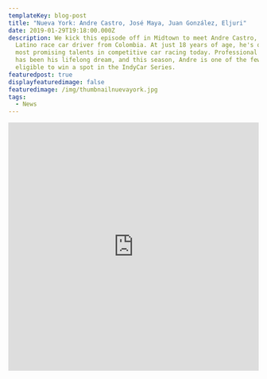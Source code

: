 ```yaml
---
templateKey: blog-post
title: "Nueva York: Andre Castro, José Maya, Juan González, Eljuri"
date: 2019-01-29T19:18:00.000Z
description: We kick this episode off in Midtown to meet Andre Castro, a young
  Latino race car driver from Colombia. At just 18 years of age, he's one of the
  most promising talents in competitive car racing today. Professional racing
  has been his lifelong dream, and this season, Andre is one of the few Latinos
  eligible to win a spot in the IndyCar Series.
featuredpost: true
displayfeaturedimage: false
featuredimage: /img/thumbnailnuevayork.jpg
tags:
  - News
---
```

<iframe style="width: 100%;" height=500 src="https://www.youtube.com/embed/KUBoKGxSd5A" frameborder="0" allow="accelerometer; autoplay; encrypted-media; gyroscope; picture-in-picture" allowfullscreen></iframe>